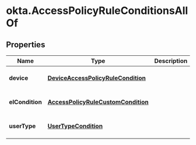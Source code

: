# okta.AccessPolicyRuleConditionsAllOf

## Properties

Name | Type | Description | Notes
------------ | ------------- | ------------- | -------------
**device** | [**DeviceAccessPolicyRuleCondition**](DeviceAccessPolicyRuleCondition.md) |  | [optional] [default to undefined]
**elCondition** | [**AccessPolicyRuleCustomCondition**](AccessPolicyRuleCustomCondition.md) |  | [optional] [default to undefined]
**userType** | [**UserTypeCondition**](UserTypeCondition.md) |  | [optional] [default to undefined]

